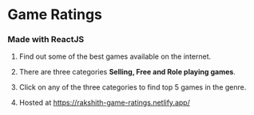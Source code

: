 # Game Ratings

### Made with ReactJS

1. Find out some of the best games available on the internet.

2. There are three categories **Selling, Free and Role playing games**.

3. Click on any of the three categories to find top 5 games in the genre.

4. Hosted at https://rakshith-game-ratings.netlify.app/
